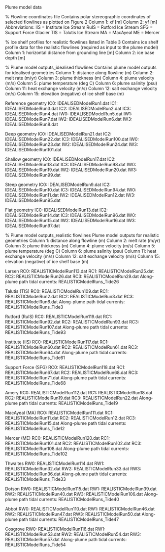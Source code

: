 Plume model data

% Flowline coordinates file
Contains polar stereographic coordinates of selected flowlines as plotted on Figure 2 
Column 1: xf [m]
Column 2: yf [m]
Abbreviations: 
IIS = Institute Ice Stream
RuIS = Rutford Ice Stream
SFG = Support Force Glacier
TIS = Talutis Ice Stream
MA = MacAyeal
ME = Mercer

% Ice shelf profiles for realistic flowlines listed in Table 3
Contains ice shelf profile data for the realistic flowlines (required as input to the plume model)
Column 1: horizontal distance from grounding line [m]
Column 2: ice base depth [m]

% Plume model outputs_idealised flowlines
Contains plume model outputs for idealised geometries
Column 1: distance along flowline (m)
Column 2: melt rate (m/yr)
Column 3: plume thickness (m)
Column 4: plume velocity (m/s)
Column 5: plume temperature (deg C)
Column 6: plume salinity (psu)
Column 11: heat exchange velocity (m/s)
Column 12: salt exchange velocity (m/s)
Column 15: elevation (negative) of ice shelf base (m)

Reference geometry
	IC0: IDEALISEDModelRun1.dat
	IC1: IDEALISEDModelRun3.dat
	IC2: IDEALISEDModelRun2.dat
	IC3: IDEALISEDModelRun4.dat
	IW0: IDEALISEDModelRun5.dat
	IW1: IDEALISEDModelRun7.dat
	IW2: IDEALISEDModelRun6.dat
	IW3: IDEALISEDModelRun8.dat

Deep geometry
	IC0: IDEALISEDModelRun21.dat
	IC2: IDEALISEDModelRun22.dat
	IC3: IDEALISEDModelRun100.dat
	IW0: IDEALISEDModelRun23.dat
	IW2: IDEALISEDModelRun24.dat
	IW3: IDEALISEDModelRun101.dat

Shallow geometry
	IC0: IDEALISEDModelRun17.dat
	IC2: IDEALISEDModelRun18.dat
	IC3: IDEALISEDModelRun98.dat
	IW0: IDEALISEDModelRun19.dat
	IW2: IDEALISEDModelRun20.dat
	IW3: IDEALISEDModelRun99.dat

Steep geometry
	IC0: IDEALISEDModelRun9.dat
	IC2: IDEALISEDModelRun10.dat
	IC3: IDEALISEDModelRun94.dat
	IW0: IDEALISEDModelRun11.dat
	IW2: IDEALISEDModelRun12.dat
	IW3: IDEALISEDModelRun95.dat

Flat geometry
	IC0: IDEALISEDModelRun13.dat
	IC2: IDEALISEDModelRun14.dat
	IC3: IDEALISEDModelRun96.dat
	IW0: IDEALISEDModelRun15.dat
	IW2: IDEALISEDModelRun16.dat
	IW3: IDEALISEDModelRun97.dat


% Plume model outputs_realistic flowlines
Plume model outputs for realistic geometries
Column 1: distance along flowline (m)
Column 2: melt rate (m/yr)
Column 3: plume thickness (m)
Column 4: plume velocity (m/s)
Column 5: plume temperature (deg C)
Column 6: plume salinity (psu)
Column 11: heat exchange velocity (m/s)
Column 12: salt exchange velocity (m/s)
Column 15: elevation (negative) of ice shelf base (m)

Larsen
	RC0: REALISTICModelRun113.dat
	RC1: REALISTICModelRun25.dat
	RC2: REALISTICModelRun26.dat
	RC3: REALISTICModelRun29.dat
	Along-plume path tidal currents: REALISTICModelRuns_Tide26

Talutis (TIS)
	RC0: REALISTICModelRun109.dat
	RC1: REALISTICModelRun2.dat
	RC2: REALISTICModelRun3.dat
	RC3: REALISTICModelRun6.dat
	Along-plume path tidal currents: REALISTICModelRuns_Tide3

Rutford (RuIS)
	RC0: REALISTICModelRun119.dat
	RC1: REALISTICModelRun92.dat
	RC2: REALISTICModelRun93.dat
	RC3: REALISTICModelRun107.dat
	Along-plume path tidal currents: REALISTICModelRuns_Tide93

Institute (IIS)
	RC0: REALISTICModelRun117.dat
	RC1: REALISTICModelRun60.dat
	RC2: REALISTICModelRun61.dat
	RC3: REALISTICModelRun64.dat
	Along-plume path tidal currents: REALISTICModelRuns_Tide61

Support Force (SFG)
	RC0: REALISTICModelRun118.dat
	RC1: REALISTICModelRun67.dat
	RC2: REALISTICModelRun68.dat
	RC3: REALISTICModelRun71.dat
	Along-plume path tidal currents: REALISTICModelRuns_Tide68

Amery
	RC0: REALISTICModelRun112.dat
	RC1: REALISTICModelRun18.dat
	RC2: REALISTICModelRun19.dat
	RC3: REALISTICModelRun22.dat
	Along-plume path tidal currents: REALISTICModelRuns_Tide19

MacAyeal (MA)
	RC0: REALISTICModelRun111.dat
	RC1: REALISTICModelRun11.dat
	RC2: REALISTICModelRun12.dat
	RC3: REALISTICModelRun15.dat
	Along-plume path tidal currents: REALISTICModelRuns_Tide12

Mercer (ME)
	RC0: REALISTICModelRun120.dat
	RC1: REALISTICModelRun101.dat
	RC2: REALISTICModelRun102.dat
	RC3: REALISTICModelRun108.dat
	Along-plume path tidal currents: REALISTICModelRuns_Tide102

Thwaites
	RW0: REALISTICModelRun114.dat
	RW1: REALISTICModelRun32.dat
	RW2: REALISTICModelRun33.dat
	RW3: REALISTICModelRun36.dat
	Along-plume path tidal currents: REALISTICModelRuns_Tide33

Dotson
	RW0: REALISTICModelRun115.dat
	RW1: REALISTICModelRun39.dat
	RW2: REALISTICModelRun40.dat
	RW3: REALISTICModelRun106.dat
	Along-plume path tidal currents: REALISTICModelRuns_Tide40

Abbot
	RW0: REALISTICModelRun110.dat
	RW1: REALISTICModelRun46.dat
	RW2: REALISTICModelRun47.dat
	RW3: REALISTICModelRun50.dat
	Along-plume path tidal currents: REALISTICModelRuns_Tide47

Cosgrove
	RW0: REALISTICModelRun116.dat
	RW1: REALISTICModelRun53.dat
	RW2: REALISTICModelRun54.dat
	RW3: REALISTICModelRun57.dat
	Along-plume path tidal currents: REALISTICModelRuns_Tide54












